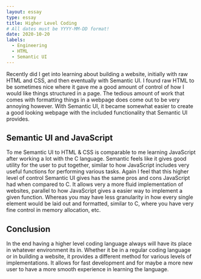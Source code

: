 ```yaml
---
layout: essay
type: essay
title: Higher Level Coding
# All dates must be YYYY-MM-DD format!
date: 2020-10-20
labels:
  - Engineering
  - HTML
  - Semantic UI
---
```



Recently did I get into learning about building a website, initially with raw HTML and CSS, and then eventually with Semantic UI. I found raw HTML to be sometimes nice where it gave me a good amount of control of how I would like things structured in a page. The tedious amount of work that comes with formatting things in a webpage does come out to be very annoying however. With Semantic UI, it became somewhat easier to create a good looking webpage with the included functionality that Semantic UI provides.

## Semantic UI and JavaScript
To me Semantic UI to HTML & CSS is comparable to me learning JavaScript after working a lot with the C language. Semantic feels like it gives good utility for the user to put together, similar to how JavaScript includes very useful functions for performing various tasks. Again I feel that this higher level of control Semantic UI gives has the same pros and cons JavaScript had when compared to C. It allows very a more fluid implementation of websites, parallel to how JavaScript gives a easier way to implement a given function. Whereas you may have less granularity in how every single element would be laid out and formatted, similar to C, where you have very fine control in memory allocation, etc.

## Conclusion
In the end having a higher level coding language always will have its place in whatever environment its in. Whether it be in a regular coding language or in building a website, it provides a different method for various levels of implementations. It allows for fast development and for maybe a more new user to have a more smooth experience in learning the language.
